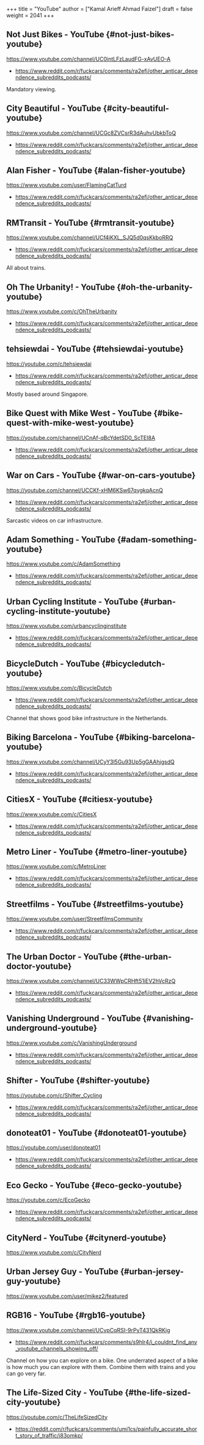 +++
title = "YouTube"
author = ["Kamal Arieff Ahmad Faizel"]
draft = false
weight = 2041
+++

## Not Just Bikes - YouTube {#not-just-bikes-youtube}

<https://www.youtube.com/channel/UC0intLFzLaudFG-xAvUEO-A>

-   <https://www.reddit.com/r/fuckcars/comments/ra2efj/other_anticar_dependence_subreddits_podcasts/>

Mandatory viewing.


## City Beautiful - YouTube {#city-beautiful-youtube}

<https://www.youtube.com/channel/UCGc8ZVCsrR3dAuhvUbkbToQ>

-   <https://www.reddit.com/r/fuckcars/comments/ra2efj/other_anticar_dependence_subreddits_podcasts/>


## Alan Fisher - YouTube {#alan-fisher-youtube}

<https://www.youtube.com/user/FlamingCatTurd>

-   <https://www.reddit.com/r/fuckcars/comments/ra2efj/other_anticar_dependence_subreddits_podcasts/>


## RMTransit - YouTube {#rmtransit-youtube}

<https://www.youtube.com/channel/UCf4iKXL_SJQ5d0qsKkboRRQ>

-   <https://www.reddit.com/r/fuckcars/comments/ra2efj/other_anticar_dependence_subreddits_podcasts/>

All about trains.


## Oh The Urbanity! - YouTube {#oh-the-urbanity-youtube}

<https://www.youtube.com/c/OhTheUrbanity>

-   <https://www.reddit.com/r/fuckcars/comments/ra2efj/other_anticar_dependence_subreddits_podcasts/>


## tehsiewdai - YouTube {#tehsiewdai-youtube}

<https://youtube.com/c/tehsiewdai>

-   <https://www.reddit.com/r/fuckcars/comments/ra2efj/other_anticar_dependence_subreddits_podcasts/>

Mostly based around Singapore.


## Bike Quest with Mike West - YouTube {#bike-quest-with-mike-west-youtube}

<https://youtube.com/channel/UCnAf-qBcYdetSD0_ScTEI8A>

-   <https://www.reddit.com/r/fuckcars/comments/ra2efj/other_anticar_dependence_subreddits_podcasts/>


## War on Cars - YouTube {#war-on-cars-youtube}

<https://youtube.com/channel/UCCKf-xHM6KSw67qvgkqAcnQ>

-   <https://www.reddit.com/r/fuckcars/comments/ra2efj/other_anticar_dependence_subreddits_podcasts/>

Sarcastic videos on car infrastructure.


## Adam Something - YouTube {#adam-something-youtube}

<https://www.youtube.com/c/AdamSomething>

-   <https://www.reddit.com/r/fuckcars/comments/ra2efj/other_anticar_dependence_subreddits_podcasts/>


## Urban Cycling Institute - YouTube {#urban-cycling-institute-youtube}

<https://www.youtube.com/urbancyclinginstitute>

-   <https://www.reddit.com/r/fuckcars/comments/ra2efj/other_anticar_dependence_subreddits_podcasts/>


## BicycleDutch - YouTube {#bicycledutch-youtube}

<https://www.youtube.com/c/BicycleDutch>

-   <https://www.reddit.com/r/fuckcars/comments/ra2efj/other_anticar_dependence_subreddits_podcasts/>

Channel that shows good bike infrastructure in the Netherlands.


## Biking Barcelona - YouTube {#biking-barcelona-youtube}

<https://www.youtube.com/channel/UCyY3l5Gu93Up5gGAAhjgsdQ>

-   <https://www.reddit.com/r/fuckcars/comments/ra2efj/other_anticar_dependence_subreddits_podcasts/>


## CitiesX - YouTube {#citiesx-youtube}

<https://www.youtube.com/c/CitiesX>

-   <https://www.reddit.com/r/fuckcars/comments/ra2efj/other_anticar_dependence_subreddits_podcasts/>


## Metro Liner - YouTube {#metro-liner-youtube}

<https://www.youtube.com/c/MetroLiner>

-   <https://www.reddit.com/r/fuckcars/comments/ra2efj/other_anticar_dependence_subreddits_podcasts/>


## Streetfilms - YouTube {#streetfilms-youtube}

<https://www.youtube.com/user/StreetfilmsCommunity>

-   <https://www.reddit.com/r/fuckcars/comments/ra2efj/other_anticar_dependence_subreddits_podcasts/>


## The Urban Doctor - YouTube {#the-urban-doctor-youtube}

<https://www.youtube.com/channel/UC33WWpCRHft51iEV2hVcRzQ>

-   <https://www.reddit.com/r/fuckcars/comments/ra2efj/other_anticar_dependence_subreddits_podcasts/>


## Vanishing Underground - YouTube {#vanishing-underground-youtube}

<https://www.youtube.com/c/VanishingUnderground>

-   <https://www.reddit.com/r/fuckcars/comments/ra2efj/other_anticar_dependence_subreddits_podcasts/>


## Shifter - YouTube {#shifter-youtube}

<https://youtube.com/c/Shifter_Cycling>

-   <https://www.reddit.com/r/fuckcars/comments/ra2efj/other_anticar_dependence_subreddits_podcasts/>


## donoteat01 - YouTube {#donoteat01-youtube}

<https://youtube.com/user/donoteat01>

-   <https://www.reddit.com/r/fuckcars/comments/ra2efj/other_anticar_dependence_subreddits_podcasts/>


## Eco Gecko - YouTube {#eco-gecko-youtube}

<https://youtube.com/c/EcoGecko>

-   <https://www.reddit.com/r/fuckcars/comments/ra2efj/other_anticar_dependence_subreddits_podcasts/>


## CityNerd - YouTube {#citynerd-youtube}

<https://www.youtube.com/c/CityNerd>


## Urban Jersey Guy - YouTube {#urban-jersey-guy-youtube}

<https://www.youtube.com/user/mikez2/featured>


## RGB16 - YouTube {#rgb16-youtube}

<https://www.youtube.com/channel/UCvpCqRSI-9rPyT431QkRKig>

-   <https://www.reddit.com/r/fuckcars/comments/s9hlr4/i_couldnt_find_any_youtube_channels_showing_off/>

Channel on how you can explore on a bike. One underrated aspect of a bike is how much you can explore with them. Combine them with trains and you can go very far.


## The Life-Sized City - YouTube {#the-life-sized-city-youtube}

<https://youtube.com/c/TheLifeSizedCity>

-   <https://reddit.com/r/fuckcars/comments/umi1cs/painfully_accurate_short_story_of_traffic/i83omkp/>
